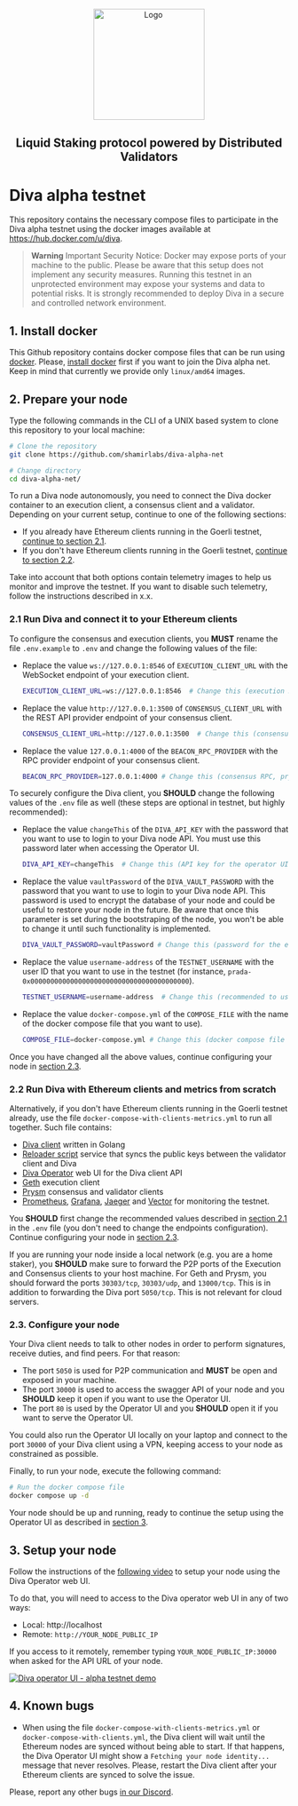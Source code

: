 <br />
<div align="center">
  <a href="#">
    <img src="https://diva.community/metalogo.png" alt="Logo" width="200">
  </a>
  <h2 align="center">
    Liquid Staking protocol powered by Distributed Validators
  </h2>
</div>
<h1>Diva alpha testnet</h1>

This repository contains the necessary compose files to participate in the Diva alpha testnet using the docker images available at https://hub.docker.com/u/diva.

> **Warning**
> Important Security Notice: Docker may expose ports of your machine to the public. Please be aware that this setup does not implement any security measures. Running this testnet in an unprotected environment may expose your systems and data to potential risks. It is strongly recommended to deploy Diva in a secure and controlled network environment.

## 1. Install docker

This Github repository contains docker compose files that can be run using [docker](https://www.docker.com/). Please, [install docker](https://docs.docker.com/engine/install/) first if you want to join the Diva alpha net. Keep in mind that currently we provide only `linux/amd64` images.

## 2. Prepare your node

Type the following commands in the CLI of a UNIX based system to clone this repository to your local machine:

   ```sh
   # Clone the repository
   git clone https://github.com/shamirlabs/diva-alpha-net

   # Change directory
   cd diva-alpha-net/
   ```

To run a Diva node autonomously, you need to connect the Diva docker container to an execution client, a consensus client and a validator. Depending on your current setup, continue to one of the following sections:

- If you already have Ethereum clients running in the Goerli testnet, [continue to section 2.1](#21-run-diva-and-connect-it-to-your-ethereum-clients).
- If you don't have Ethereum clients running in the Goerli testnet, [continue to section 2.2](#22-run-diva-with-ethereum-clients-and-metrics-from-scratch).

Take into account that both options contain telemetry images to help us monitor and improve the testnet. If you want to disable such telemetry, follow the instructions described in x.x.

### 2.1 Run Diva and connect it to your Ethereum clients

To configure the consensus and execution clients, you **MUST** rename the file `.env.example` to `.env` and change the following values of the file:

- Replace the value `ws://127.0.0.1:8546` of `EXECUTION_CLIENT_URL` with the WebSocket endpoint of your execution client.
  ```sh
  EXECUTION_CLIENT_URL=ws://127.0.0.1:8546  # Change this (execution RPC WebSocket, geth example)
  ```

- Replace the value `http://127.0.0.1:3500` of `CONSENSUS_CLIENT_URL` with the REST API provider endpoint of your consensus client.

  ```sh
  CONSENSUS_CLIENT_URL=http://127.0.0.1:3500  # Change this (consensus REST API, prysm example)
  ```

- Replace the value `127.0.0.1:4000` of the `BEACON_RPC_PROVIDER` with the RPC provider endpoint of your consensus client.

  ```sh
  BEACON_RPC_PROVIDER=127.0.0.1:4000 # Change this (consensus RPC, prysm example)
  ```

To securely configure the Diva client, you **SHOULD** change the following values of the `.env` file  as well (these steps are optional in testnet, but highly recommended):

- Replace the value `changeThis` of the `DIVA_API_KEY` with the password that you want to use to login to your Diva node API. You must use this password later when accessing the Operator UI.

  ```sh
  DIVA_API_KEY=changeThis  # Change this (API key for the operator UI)
  ```

- Replace the value `vaultPassword` of the `DIVA_VAULT_PASSWORD` with the password that you want to use to login to your Diva node API. This password is used to encrypt the database of your node and could be useful to restore your node in the future. Be aware that once this parameter is set during the bootstraping of the node, you won't be able to change it until such functionality is implemented.

  ```sh
  DIVA_VAULT_PASSWORD=vaultPassword # Change this (password for the encrypted vault)
  ```

- Replace the value `username-address` of the `TESTNET_USERNAME` with the user ID that you want to use in the testnet (for instance, `prada-0x0000000000000000000000000000000000000000`).

  ```sh
  TESTNET_USERNAME=username-address  # Change this (recommended to username of the operator and ethereum address)
  ```
  
- Replace the value `docker-compose.yml` of the `COMPOSE_FILE` with the name of the docker compose file that you want to use).

  ```sh
  COMPOSE_FILE=docker-compose.yml # Change this (docker compose file name)
  ```

Once you have changed all the above values, continue configuring your node in [section 2.3](#23-configure-your-node).


### 2.2 Run Diva with Ethereum clients and metrics from scratch

Alternatively, if you don't have Ethereum clients running in the Goerli testnet already, use the file `docker-compose-with-clients-metrics.yml` to run all together. Such file contains:

- [Diva client](https://hub.docker.com/r/diva/diva) written in Golang
- [Reloader script](https://hub.docker.com/r/diva/reloader) service that syncs the public keys between the validator client and Diva
- [Diva Operator](https://hub.docker.com/r/diva/operator-ui) web UI for the Diva client API
- [Geth](https://github.com/ethereum/go-ethereum) execution client
- [Prysm](https://github.com/prysmaticlabs/prysm) consensus and validator clients
- [Prometheus](https://prometheus.io/), [Grafana](https://grafana.com/), [Jaeger](https://www.jaegertracing.io/) and [Vector](https://vector.dev/) for monitoring the testnet.

You **SHOULD** first change the recommended values described in [section 2.1](#21-run-diva-and-connect-it-to-your-ethereum-clients) in the `.env` file (you don't need to change the endpoints configuration). Continue configuring your node in [section 2.3](#23-configure-your-node).

If you are running your node inside a local network (e.g. you are a home staker), you **SHOULD** make sure to forward the P2P ports of the Execution and Consensus clients to your host machine. For Geth and Prysm, you should forward the ports `30303/tcp`, `30303/udp`, and `13000/tcp`. This is in addition to forwarding the Diva port `5050/tcp`. This is not relevant for cloud servers.

### 2.3. Configure your node

Your Diva client needs to talk to other nodes in order to perform signatures, receive duties, and find peers. For that reason:

- The port `5050` is used for P2P communication and **MUST** be open and exposed in your machine.
- The port `30000` is used to access the swagger API of your node and you **SHOULD** keep it open if you want to use the Operator UI.
- The port `80` is used by the Operator UI and you **SHOULD** open it if you want to serve the Operator UI.

You could also run the Operator UI locally on your laptop and connect to the port `30000` of your Diva client using a VPN, keeping access to your node as constrained as possible.

Finally, to run your node, execute the following command:

```sh
# Run the docker compose file
docker compose up -d
```

Your node should be up and running, ready to continue the setup using the Operator UI as described in [section 3](#3-setup-your-node).

## 3. Setup your node

Follow the instructions of the [following video](https://youtu.be/efkyU2oEygo) to setup your node using the Diva Operator web UI.

To do that, you will need to access to the Diva operator web UI in any of two ways:
   
   - Local: http://localhost
   - Remote: `http://YOUR_NODE_PUBLIC_IP`

If you access to it remotely, remember typing `YOUR_NODE_PUBLIC_IP:30000` when asked for the API URL of your node. 

[![Diva operator UI - alpha testnet demo](https://img.youtube.com/vi/efkyU2oEygo/hqdefault.jpg)](https://youtu.be/efkyU2oEygo)


## 4. Known bugs

- When using the file `docker-compose-with-clients-metrics.yml` or `docker-compose-with-clients.yml`, the Diva client will wait until the Ethereum nodes are synced without being able to start. If that happens, the Diva Operator UI might show a `Fetching your node identity...` message that never resolves. Please, restart the Diva client after your Ethereum clients are synced to solve the issue.

Please, report any other bugs [in our Discord](https://discord.com/invite/diva).
